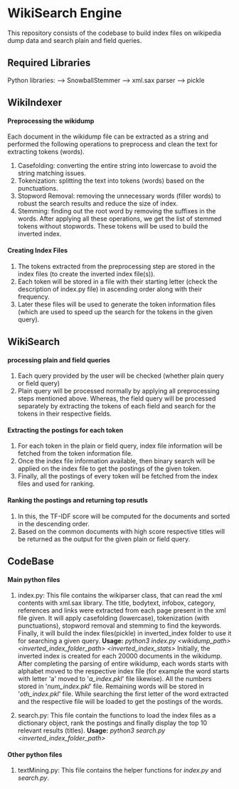 # WikiSearch Engine
This repository consists of the codebase to build index files on wikipedia dump data and search plain and field queries.

## Required Libraries
Python libraries:
	--> SnowballStemmer
	--> xml.sax parser
	--> pickle

## WikiIndexer
#### Preprocessing the wikidump
Each document in the wikidump file can be extracted as a string and performed the following operations to preprocess and clean the text for extracting tokens (words).
1) Casefolding: converting the entire string into lowercase to avoid the string matching issues.
2) Tokenization: splitting the text into tokens (words) based on the punctuations.
3) Stopword Removal: removing the unnecessary words (filler words) to robust the search results and reduce the size of index.
4) Stemming: finding out the root word by removing the suffixes in the words.
After applying all these operations, we get the list of stemmed tokens without stopwords. These tokens will be used to build the inverted index.

#### Creating Index Files
1) The tokens extracted from the preprocessing step are stored in the index files (to create the inverted index file(s)).
2) Each token will be stored in a file with their starting letter (check the description of index.py file) in ascending order along with their frequency.
3) Later these files will be used to generate the token information files (which are used to speed up the search for the tokens in the given query).

## WikiSearch
#### processing plain and field queries
1) Each query provided by the user will be checked (whether plain query or field query)
2) Plain query will be processed normally by applying all preprocessing steps mentioned above. Whereas, the field query will be processed separately by extracting the tokens of each field and search for the tokens in their respective fields.

#### Extracting the postings for each token
1) For each token in the plain or field query, index file information will be fetched from the token information file.
2) Once the index file information available, then binary search will be applied on the index file to get the postings of the given token.
3) Finally, all the postings of every token will be fetched from the index files and used for ranking.

#### Ranking the postings and returning top resutls
1) In this, the TF-IDF score will be computed for the documents and sorted in the descending order.
2) Based on the common documents with high score respective titles will be returned as the output for the given plain or field query.

## CodeBase
#### Main python files
1) index.py: This file contains the wikiparser class, that can read the xml contents with xml.sax library. The title, bodytext, infobox, category, references and links were extracted from each page present in the xml file given. It will apply casefolding (lowercase), tokenization (with punctuations), stopword removal and stemming to find the keywords. Finally, it will build the index files(pickle) in inverted_index folder to use it for searching a given query.
__Usage:__ *python3 index.py <wikidump_path> <inverted_index_folder_path> <inverted_index_stats>*
Initially, the inverted index is created for each 20000 documents in the wikidump. After completing the parsing of entire wikidump, each words starts with alphabet moved to the respective index file (for example the word starts with letter 'a' moved to '*a_index.pkl*' file likewise). All the numbers stored in '*num_index.pkl*' file. Remaining words will be stored in '*oth_index.pkl*' file. While searching the first letter of the word extracted and the respective file will be loaded to get the postings of the words.

2) search.py: This file contain the functions to load the index files as a dictionary object, rank the postings and finally display the top 10 relevant results (titles).
__Usage:__ *python3 search.py <inverted_index_folder_path>*

#### Other python files
1) textMining.py: This file contains the helper functions for *index.py* and *search.py*.